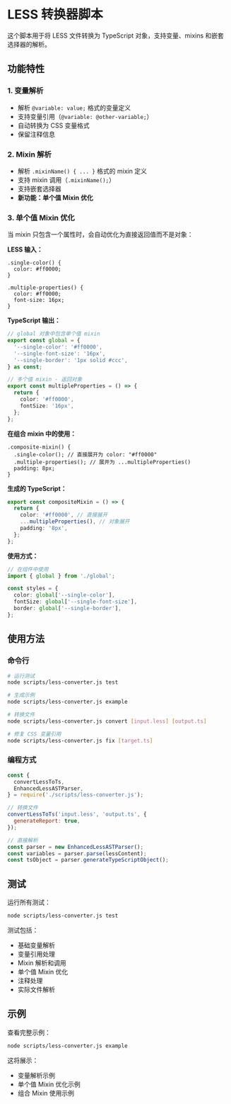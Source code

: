 # LESS 转换器脚本

这个脚本用于将 LESS 文件转换为 TypeScript 对象，支持变量、mixins 和嵌套选择器的解析。

## 功能特性

### 1. 变量解析

- 解析 `@variable: value;` 格式的变量定义
- 支持变量引用（`@variable: @other-variable;`）
- 自动转换为 CSS 变量格式
- 保留注释信息

### 2. Mixin 解析

- 解析 `.mixinName() { ... }` 格式的 mixin 定义
- 支持 mixin 调用（`.mixinName();`）
- 支持嵌套选择器
- **新功能：单个值 Mixin 优化**

### 3. 单个值 Mixin 优化

当 mixin 只包含一个属性时，会自动优化为直接返回值而不是对象：

**LESS 输入：**

```less
.single-color() {
  color: #ff0000;
}

.multiple-properties() {
  color: #ff0000;
  font-size: 16px;
}
```

**TypeScript 输出：**

```typescript
// global 对象中包含单个值 mixin
export const global = {
  '--single-color': '#ff0000',
  '--single-font-size': '16px',
  '--single-border': '1px solid #ccc',
} as const;

// 多个值 mixin - 返回对象
export const multipleProperties = () => {
  return {
    color: '#ff0000',
    fontSize: '16px',
  };
};
```

**在组合 mixin 中的使用：**

```less
.composite-mixin() {
  .single-color(); // 直接展开为 color: "#ff0000"
  .multiple-properties(); // 展开为 ...multipleProperties()
  padding: 8px;
}
```

**生成的 TypeScript：**

```typescript
export const compositeMixin = () => {
  return {
    color: '#ff0000', // 直接展开
    ...multipleProperties(), // 对象展开
    padding: '8px',
  };
};
```

**使用方式：**

```typescript
// 在组件中使用
import { global } from './global';

const styles = {
  color: global['--single-color'],
  fontSize: global['--single-font-size'],
  border: global['--single-border'],
};
```

## 使用方法

### 命令行

```bash
# 运行测试
node scripts/less-converter.js test

# 生成示例
node scripts/less-converter.js example

# 转换文件
node scripts/less-converter.js convert [input.less] [output.ts]

# 修复 CSS 变量引用
node scripts/less-converter.js fix [target.ts]
```

### 编程方式

```javascript
const {
  convertLessToTs,
  EnhancedLessASTParser,
} = require('./scripts/less-converter.js');

// 转换文件
convertLessToTs('input.less', 'output.ts', {
  generateReport: true,
});

// 直接解析
const parser = new EnhancedLessASTParser();
const variables = parser.parse(lessContent);
const tsObject = parser.generateTypeScriptObject();
```

## 测试

运行所有测试：

```bash
node scripts/less-converter.js test
```

测试包括：

- 基础变量解析
- 变量引用处理
- Mixin 解析和调用
- 单个值 Mixin 优化
- 注释处理
- 实际文件解析

## 示例

查看完整示例：

```bash
node scripts/less-converter.js example
```

这将展示：

- 变量解析示例
- 单个值 Mixin 优化示例
- 组合 Mixin 使用示例
